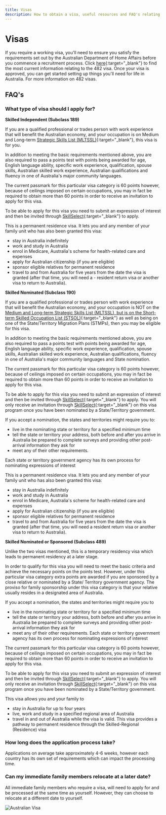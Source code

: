 ```yaml
---
title: Visas
description: How to obtain a visa, useful resources and FAQ's relating to visas
---
```


# Visas

If you require a working visa, you'll need to ensure you satisfy the requirements set out by the Australian Department of Home Affairs before you commence a recruitment process. Click [here](https://www.homeaffairs.gov.au/trav/visa-1/482-){:target="\_blank"} to find the most current information relating to the 482 visa.
Once your visa is approved, you can get started setting up things you'll need for life in Australia. For more
information on 482 visas.

## FAQ's

### What type of visa should I apply for?

**Skilled Independent (Subclass 189)**

If you are a qualified professional or trades person with work experience that will benefit the Australian economy, and your occupation is on Medium and Long-term [Strategic Skills List (MLTSSL)](https://archive.homeaffairs.gov.au/trav/work/work/skills-assessment-and-assessing-authorities/skilled-occupations-lists/combined-stsol-mltssl){:target="\_blank"}, this visa is for you.

In addition to meeting the basic requirements mentioned above, you are also required to pass a points test with points being awarded for age, English language ability, specific work experience, qualification, spouse skills, Australian skilled work experience, Australian qualifications and fluency in one of Australia's major community languages.

The current passmark for this particular visa category is 60 points however, because of ceilings imposed on certain occupations, you may in fact be required to obtain more than 60 points in order to receive an invitation to apply for this visa.

To be able to apply for this visa you need to submit an expression of interest and then be invited through [SkillSelect](https://skillselect.gov.au){:target="\_blank"} to apply.

This is a permanent residence visa. It lets you and any member of your family unit who has also been granted this visa:

- stay in Australia indefinitely
- work and study in Australia
- enrol in Medicare, Australia's scheme for health-related care and expenses
- apply for Australian citizenship (if you are eligible)
- sponsor eligible relatives for permanent residence
- travel to and from Australia for five years from the date the visa is granted (after that time, you will need a - resident return visa or another visa to return to Australia).

**Skilled Nominated (Subclass 190)**

If you are a qualified professional or trades person with work experience that will benefit the Australian economy, and your occupation is NOT on the [Medium and Long-term Strategic Skills List (MLTSSL), but is on the Short-term Skilled Occupation List (STSOL)](https://archive.homeaffairs.gov.au/trav/work/work/skills-assessment-and-assessing-authorities/skilled-occupations-lists/combined-stsol-mltssl){:target="\_blank"} as well as being on one of the State/Territory Migration Plans (STMPs), then you may be eligible for this visa.

In addition to meeting the basic requirements mentioned above, you are also required to pass a points test with points being awarded for age, English language ability, specific work experience, qualification, spouse skills, Australian skilled work experience, Australian qualifications, fluency in one of Australia's major community languages and State nomination.

The current passmark for this particular visa category is 60 points however, because of ceilings imposed on certain occupations, you may in fact be required to obtain more than 60 points in order to receive an invitation to apply for this visa.

To be able to apply for this visa you need to submit an expression of interest and then be invited through [SkillSelect](https://skillselect.gov.au){:target="\_blank"} to apply. You will only receive an invitation through [SkillSelect](https://skillselect.gov.au){:target="\_blank"} on this visa program once you have been nominated by a State/Territory government.

If you accept a nomination, the states and territories might require you to:

- live in the nominating state or territory for a specified minimum time
- tell the state or territory your address, both before and after you arrive in Australia be prepared to complete surveys and providing other post-arrival information they ask for
- meet any of their other requirements.

Each state or territory government agency has its own process for nominating expressions of interest

This is a permanent residence visa. It lets you and any member of your family unit who has also been granted this visa:

- stay in Australia indefinitely
- work and study in Australia
- enrol in Medicare, Australia's scheme for health-related care and expenses
- apply for Australian citizenship (if you are eligible)
- sponsor eligible relatives for permanent residence
- travel to and from Australia for five years from the date the visa is granted (after that time, you will need a resident return visa or another visa to return to Australia).

**Skilled Nominated or Sponsored (Subclass 489)**

Unlike the two visas mentioned, this is a temporary residency visa which leads to permanent residency at a later stage.

In order to qualify for this visa you will need to meet the basic criteria and achieve the necessary points on the points test. However, under this particular visa category extra points are awarded if you are sponsored by a close relative or nominated by a State/ Territory government agency. The proviso for family sponsorship under this visa category is that your relative usually resides in a designated area of Australia.

If you accept a nomination, the states and territories might require you to

- live in the nominating state or territory for a specified minimum time
- tell the state or territory your address, both before and after you arrive in Australia be prepared to complete surveys and providing other post-arrival information they ask for
- meet any of their other requirements.
  Each state or territory government agency has its own process for nominating expressions of interest

The current passmark for this particular visa category is 60 points however, because of ceilings imposed on certain occupations, you may in fact be required to obtain more than 60 points in order to receive an invitation to apply for this visa.

To be able to apply for this visa you need to submit an expression of interest and then be invited through [SkillSelect](https://skillselect.gov.au){:target="\_blank"} to apply. You will only receive an invitation through [SkillSelect](https://skillselect.gov.au){:target="\_blank"} on this visa program once you have been nominated by a State/Territory government.

This visa allows you and your family to

- stay in Australia for up to four years
- live, work and study in a specified regional area of Australia
- travel in and out of Australia while the visa is valid.
  This visa provides a pathway to permanent residence through the Skilled-Regional (Residence) visa

### How long does the application process take?

Applications on average take approximately 4-6 weeks, however each country has its own set of requirements which can impact the processing time.

### Can my immediate family members relocate at a later date?

All immediate family members who require a visa, will need to apply for and be processed at the same time as yourself. However, they can choose to relocate at a different date to yourself.

![Australian Visa](/images/visa.jpg?style=center 'Australian Visa')

